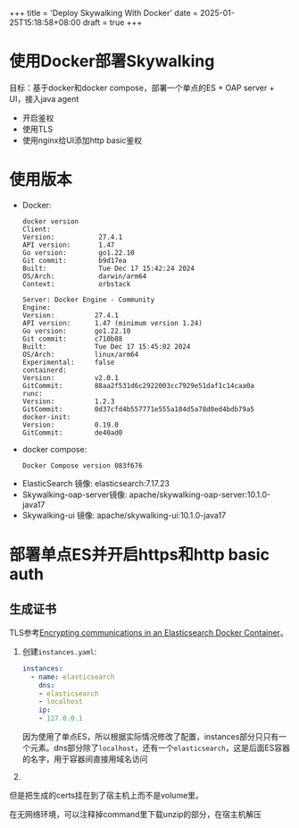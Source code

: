 +++
title = 'Deploy Skywalking With Docker'
date = 2025-01-25T15:18:58+08:00
draft = true
+++

# 使用Docker部署Skywalking

目标：基于docker和docker compose，部署一个单点的ES + OAP server + UI，接入java agent

- 开启鉴权
- 使用TLS
- 使用nginx给UI添加http basic鉴权

# 使用版本

- Docker: 
    ```
    docker version
    Client:
    Version:           27.4.1
    API version:       1.47
    Go version:        go1.22.10
    Git commit:        b9d17ea
    Built:             Tue Dec 17 15:42:24 2024
    OS/Arch:           darwin/arm64
    Context:           orbstack

    Server: Docker Engine - Community
    Engine:
    Version:          27.4.1
    API version:      1.47 (minimum version 1.24)
    Go version:       go1.22.10
    Git commit:       c710b88
    Built:            Tue Dec 17 15:45:02 2024
    OS/Arch:          linux/arm64
    Experimental:     false
    containerd:
    Version:          v2.0.1
    GitCommit:        88aa2f531d6c2922003cc7929e51daf1c14caa0a
    runc:
    Version:          1.2.3
    GitCommit:        0d37cfd4b557771e555a184d5a78d0ed4bdb79a5
    docker-init:
    Version:          0.19.0
    GitCommit:        de40ad0
    ```
- docker compose:
    ```
    Docker Compose version 083f676
    ```
- ElasticSearch 镜像: elasticsearch:7.17.23
- Skywalking-oap-server镜像: apache/skywalking-oap-server:10.1.0-java17
- Skywalking-ui 镜像: apache/skywalking-ui:10.1.0-java17

# 部署单点ES并开启https和http basic auth

## 生成证书

TLS参考[Encrypting communications in an Elasticsearch Docker Container](https://www.elastic.co/guide/en/elasticsearch/reference/7.17/configuring-tls-docker.html)。

1. 创建`instances.yaml`:
    ```yaml
    instances:
      - name: elasticsearch
        dns:
        - elasticsearch 
        - localhost
        ip:
        - 127.0.0.1
    ```

    因为使用了单点ES，所以根据实际情况修改了配置，instances部分只只有一个元素。dns部分除了`localhost`，还有一个`elasticsearch`，这是后面ES容器的名字，用于容器间直接用域名访问
1. 


但是把生成的certs挂在到了宿主机上而不是volume里。

在无网络环境，可以注释掉command里下载unzip的部分，在宿主机解压

